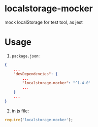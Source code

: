 # localstorage-mocker
mock localStorage for test tool, as jest

# Usage

1. `package.json`:

```json
{
    ...
    "devDependencies": {
        ...
        "localstorage-mocker": "^1.4.0"
        ...
    }
    ...
}
```

2. in js file:

```javascript
require('localstorage-mocker');
```
